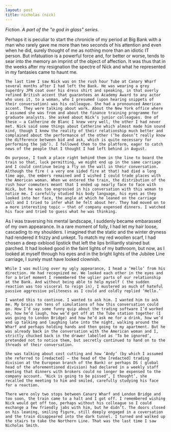 ```yaml
---
layout: post
title: nicholas (nick)
---
```


_Fiction. A part of the "a god in glass" series._


Perhaps it is peculiar to start the chronicle of my period at Big Bank with a man who rarely gave me more than two seconds of his attention and even when he did, surely thought of me as nothing more than an idiotic IT person. But infatuation is a powerful force and, for better or worse, tends to sear into the memory an imprint of the object of affection. It was thus that in the weeks after my resignation the spectre of Nick and what he represented in my fantasies came to haunt me.

	The last time I saw Nick was on the rush hour Tube at Canary Wharf  several months after I had left the Bank. He was wearing a grey Superdry JPN coat over his dress shirt and speaking, in that overly refined British accent that guarantees an Academy Award to any actor who uses it, to a woman, who I presumed (upon hearing snippets of their conversation) was his colleague. She had a pronounced American accent. They were talking about work. About the New York office where I assumed she was from and about the finance training programme for graduate analysts. She asked about Nick’s junior colleagues. One of these – a Catherine de Blanc I knew very well, the other I had never met. Nick said some things about Catherine which almost made him sound kind, though I knew the reality of their relationship much better and complained about the performance of the other (‘he doesn’t really know the difference between bid and ask, which is quite necessary for performing the job’). I followed them to the platform, eager to catch news of the people that I thought I had left behind in August. 

	On purpose, I took a place right behind them in the line to board the train so that, luck permitting, we might end up in the same carriage and I could continue being a fly on the wall in their conversation. Although the fire ( a very one sided fire at that) had died a long time ago, the embers remained and I wished I could trade places with the American woman. When we entered the train, the distribution of the rush hour commuters meant that I ended up nearly face to face with Nick, but he was too engrossed in his conversation with this woman to notice me. I carefully studied his body language, his eyes as they looked into her face, the angle at which he leaned on the carriage wall and I tried to infer what he felt about her. They had moved on to a more interesting topic – that of company expensed dinners. I watched his face and tried to guess what he was thinking. 

As I was traversing his mental landscape, I suddenly became embarassed of my own appearance. In a rare moment of folly, I had let my hair loose, cascading to my shoulders. I imagined that the static and the winter dryness had rendered it frizzy and unkept. To match my red woollen scarf, I had chosen a deep oxblood lipstick that left the lips brilliantly stained but parched. It had looked good in the faint lights of my bathroom, but now,  as I looked at myself through his eyes and in the bright lights of the Jubilee Line carriage, I surely must have looked clownish. 

	While I was mulling over my ugly appearance, I head a ‘Hello’ from his direction. He had recognized me. We looked each other in the eyes and for a brief moment I remembered the uglier parts of our relationship at the Bank. And without being able to help myself ( the sudden reaction was too visceral to reign in), I mustered as much of hateful passive aggressive politeness as I could and coldly replied ‘Hello.’

	I wanted this to continue. I wanted to ask him. I wanted him to ask me. My brain ran tens of simulations of how this conversation could go. How I’d say some funny quip about the trading software I’d worked on, how he’d laugh, how we’d get off at the Tube station together (I was going to London Bridge) and how he’d ask me for a drink, how we’d end up talking and laughing late into the night, walking around the Wharf and perhaps holding hands and then going to my apartment. But he was already back in the conversation with the American woman and I, strictly chucked back in the drawer labelled as ‘To be ignored’, pretended not to notice them, but secretly continued to hand on to the threads of their conversation.

	She was talking about cost cutting and how ‘Andy’ (by which I assumed she referred to [redacted] – the head of the [redacted] trading division at the European branch of the Bank) or perhaps DS ( global head of the aforementioned division) had declared in a weekly staff meeting that dinners with brokers could no longer be expensed to the company account. ‘Nick is going to be pissed’, I thought’, she recalled the meeting to him and smiled, carefully studying his face for a reaction. 

	There were only two stops between Canary Wharf and London Bridge and too soon, the train came to a halt and I got off. I remembered wishing Nick would get off too, perhaps without his colleague so I could exchange a few friendly jabs with him, but he didn’t. The doors closed on his leaning, smiling figure, still deeply engaged in a coversation and the train disappeared into the dark tunnel. I turned and walked up the stairs to take the Northern Line. That was the last time I saw Nicholas Smith. 

